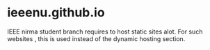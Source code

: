 # ieeenu.github.io

IEEE nirma student branch requires to host static sites alot. For such websites , this is used instead of the dynamic hosting section.

